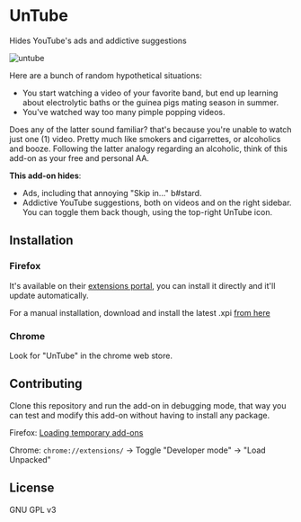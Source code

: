# UnTube
Hides YouTube's ads and addictive suggestions

![untube](http://www.cattaneo.uy/public/untube-1.png)

Here are a bunch of random hypothetical situations:

* You start watching a video of your favorite band, but end up learning about electrolytic baths or the guinea pigs mating season in summer.
* You've watched way too many pimple popping videos.

Does any of the latter sound familiar? that's because you're unable to watch just one (1) video. Pretty much like smokers and cigarrettes, or alcoholics and booze.
Following the latter analogy regarding an alcoholic, think of this add-on as your free and personal AA.

**This add-on hides**:
* Ads, including that annoying "Skip in..." b#stard.
* Addictive YouTube suggestions, both on videos and on the right sidebar. You can toggle them back though, using the top-right UnTube icon.

## Installation

### Firefox
It's available on their [extensions portal](https://addons.mozilla.org/en-US/firefox/addon/untube-new/), you can install it directly and it'll update automatically.

For a manual installation, download and install the latest .xpi [from here](https://github.com/bcattaneo/UnTube/releases)

### Chrome
Look for "UnTube" in the chrome web store.

## Contributing
Clone this repository and run the add-on in debugging mode, that way you can test and modify this add-on without having to install any package.

Firefox: [Loading temporary add-ons](https://blog.mozilla.org/addons/2015/12/23/loading-temporary-add-ons/)

Chrome: `chrome://extensions/` -> Toggle "Developer mode" -> "Load Unpacked"

## License
GNU GPL v3

